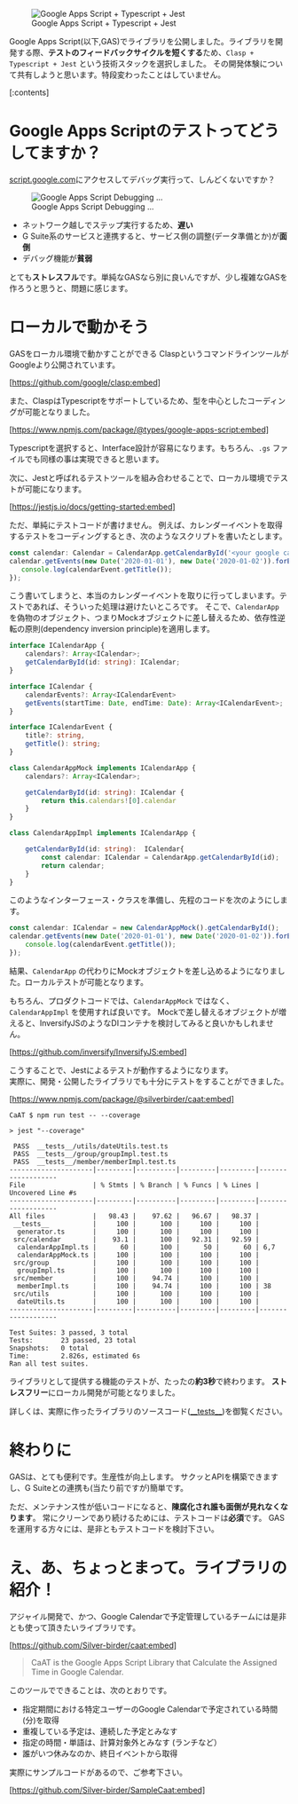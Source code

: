 <!-- 
title: Google Apps Script でも テスト がしたい！ (Clasp + Typescript + Jest)
date: 2020-02-01T23:55:34+09:00
draft: false
description: 
image: 
icon: 😎
-->

<figure title="Google Apps Script + Typescript + Jest">
<img alt="Google Apps Script + Typescript + Jest" src="https://res.cloudinary.com/silverbirder/image/upload/v1614431246/silver-birder.github.io/blog/google_apps_script_and_typescript_and_jest.png">
<figcaption>Google Apps Script + Typescript + Jest</figcaption></figure>

Google Apps Script(以下,GAS)でライブラリを公開しました。ライブラリを開発する際、**テストのフィードバックサイクルを短くする**ため、`Clasp + Typescript + Jest` という技術スタックを選択しました。
その開発体験について共有しようと思います。特段変わったことはしていません。

[:contents]

# Google Apps Scriptのテストってどうしてますか？

[script.google.com](https://script.google.com/)にアクセスしてデバッグ実行って、しんどくないですか？

<figure title="Google Apps Script Debugging ...">
<img alt="Google Apps Script Debugging ..." src="https://res.cloudinary.com/silverbirder/image/upload/v1614431285/silver-birder.github.io/blog/google_apps_script_debugging.png">
<figcaption>Google Apps Script Debugging ...</figcaption>
</figure>

* ネットワーク越しでステップ実行するため、**遅い**
* G Suite系のサービスと連携すると、サービス側の調整(データ準備とか)が**面倒**
* デバッグ機能が**貧弱**

とても**ストレスフル**です。単純なGASなら別に良いんですが、少し複雑なGASを作ろうと思うと、問題に感じます。

# ローカルで動かそう
GASをローカル環境で動かすことができる ClaspというコマンドラインツールがGoogleより公開されています。

[https://github.com/google/clasp:embed]

また、ClaspはTypescriptをサポートしているため、型を中心としたコーディングが可能となりました。

[https://www.npmjs.com/package/@types/google-apps-script:embed]

Typescriptを選択すると、Interface設計が容易になります。もちろん、`.gs` ファイルでも同様の事は実現できると思います。

次に、Jestと呼ばれるテストツールを組み合わせることで、ローカル環境でテストが可能になります。

[https://jestjs.io/docs/getting-started:embed]

ただ、単純にテストコードが書けません。
例えば、カレンダーイベントを取得するテストをコーディングするとき、次のようなスクリプトを書いたとします。

```typescript
const calendar: Calendar = CalendarApp.getCalendarById('<your google calendar id>');
calendar.getEvents(new Date('2020-01-01'), new Date('2020-01-02')).forEach((calendarEvent: CalendarEvent)=> {
   console.log(calendarEvent.getTitle());
});
```

こう書いてしまうと、本当のカレンダーイベントを取りに行ってしまいます。テストであれば、そういった処理は避けたいところです。
そこで、`CalendarApp` を偽物のオブジェクト、つまりMockオブジェクトに差し替えるため、依存性逆転の原則(dependency inversion principle)を適用します。

```typescript
interface ICalendarApp {
    calendars?: Array<ICalendar>;
    getCalendarById(id: string): ICalendar;
}

interface ICalendar {
    calendarEvents?: Array<ICalendarEvent>
    getEvents(startTime: Date, endTime: Date): Array<ICalendarEvent>;
}

interface ICalendarEvent {
    title?: string,
    getTitle(): string;
}

class CalendarAppMock implements ICalendarApp {
    calendars?: Array<ICalendar>;

    getCalendarById(id: string): ICalendar {
        return this.calendars![0].calendar
    }
}

class CalendarAppImpl implements ICalendarApp {

    getCalendarById(id: string):  ICalendar{
        const calendar: ICalendar = CalendarApp.getCalendarById(id);
        return calendar;
    }
}
```

このようなインターフェース・クラスを準備し、先程のコードを次のようにします。

```typescript
const calendar: ICalendar = new CalendarAppMock().getCalendarById();
calendar.getEvents(new Date('2020-01-01'), new Date('2020-01-02')).forEach((calendarEvent: ICalendarEvent)=> {
    console.log(calendarEvent.getTitle());
});
```

結果、`CalendarApp` の代わりにMockオブジェクトを差し込めるようになりました。ローカルテストが可能となります。

もちろん、プロダクトコードでは、`CalendarAppMock` ではなく、 `CalendarAppImpl` を使用すれば良いです。
Mockで差し替えるオブジェクトが増えると、InversifyJSのようなDIコンテナを検討してみると良いかもしれません。

[https://github.com/inversify/InversifyJS:embed]

こうすることで、Jestによるテストが動作するようになります。  
実際に、開発・公開したライブラリでも十分にテストをすることができました。

[https://www.npmjs.com/package/@silverbirder/caat:embed]

```shell
CaAT $ npm run test -- --coverage

> jest "--coverage"

 PASS  __tests__/utils/dateUtils.test.ts
 PASS  __tests__/group/groupImpl.test.ts
 PASS  __tests__/member/memberImpl.test.ts
---------------------|---------|----------|---------|---------|-------------------
File                 | % Stmts | % Branch | % Funcs | % Lines | Uncovered Line #s 
---------------------|---------|----------|---------|---------|-------------------
All files            |   98.43 |    97.62 |   96.67 |   98.37 |                   
 __tests__           |     100 |      100 |     100 |     100 |                   
  generator.ts       |     100 |      100 |     100 |     100 |                   
 src/calendar        |    93.1 |      100 |   92.31 |   92.59 |                   
  calendarAppImpl.ts |      60 |      100 |      50 |      60 | 6,7               
  calendarAppMock.ts |     100 |      100 |     100 |     100 |                   
 src/group           |     100 |      100 |     100 |     100 |                   
  groupImpl.ts       |     100 |      100 |     100 |     100 |                   
 src/member          |     100 |    94.74 |     100 |     100 |                   
  memberImpl.ts      |     100 |    94.74 |     100 |     100 | 38                
 src/utils           |     100 |      100 |     100 |     100 |                   
  dateUtils.ts       |     100 |      100 |     100 |     100 |                   
---------------------|---------|----------|---------|---------|-------------------

Test Suites: 3 passed, 3 total
Tests:       23 passed, 23 total
Snapshots:   0 total
Time:        2.826s, estimated 6s
Ran all test suites.
```

ライブラリとして提供する機能のテストが、たったの**約3秒**で終わります。
**ストレスフリー**にローカル開発が可能となりました。

詳しくは、実際に作ったライブラリのソースコード([\_\_tests\_\_](https://github.com/Silver-birder/CaAT/tree/master/__tests__))を御覧ください。

# 終わりに
GASは、とても便利です。生産性が向上します。
サクッとAPIを構築できますし、G Suiteとの連携も(当たり前ですが)簡単です。

ただ、メンテナンス性が低いコードになると、**陳腐化され誰も面倒が見れなくなります**。
常にクリーンであり続けるためには、テストコードは**必須**です。
GASを運用する方々には、是非ともテストコードを検討下さい。

# え、あ、ちょっとまって。ライブラリの紹介！
アジャイル開発で、かつ、Google Calendarで予定管理しているチームには是非とも使って頂きたいライブラリです。

[https://github.com/Silver-birder/caat:embed]

> CaAT is the Google Apps Script Library that Calculate the Assigned Time in Google Calendar.

このツールでできることは、次のとおりです。

* 指定期間における特定ユーザーのGoogle Calendarで予定されている時間(分)を取得
* 重複している予定は、連続した予定とみなす
* 指定の時間・単語は、計算対象外とみなす (ランチなど）
* 誰がいつ休みなのか、終日イベントから取得

実際にサンプルコードがあるので、ご参考下さい。

[https://github.com/Silver-birder/SampleCaat:embed]
